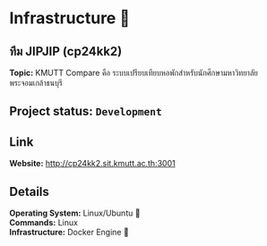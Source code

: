 # Infrastructure 🎄
## **ทีม JIPJIP (cp24kk2)** <br/>
**Topic:** KMUTT Compare 
   คือ ระบบเปรียบเทียบหอพักสำหรับนักศึกษามหาวิทยาลัยพระจอมเกล้าธนบุรี <br/>

## Project status: `Development` <br/>

## Link
**Website:** http://cp24kk2.sit.kmutt.ac.th:3001  <br/>

## Details
**Operating System:** Linux/Ubuntu 🐧 <br/>
**Commands:** Linux <br/>
**Infrastructure:** Docker Engine 🐋 <br/>

